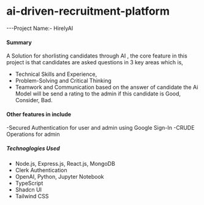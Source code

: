 # ai-driven-recruitment-platform

---Project Name:- HirelyAI

#### Summary

A Solution for shorlisting candidates through AI , the core feature in this project is that candidates are asked questions in 3 key areas which is,
- Technical Skills and Experience, 
- Problem-Solving and Critical Thinking
- Teamwork and Communication
based on the answer of candidate the Ai Model will be send a rating to the admin if this candidate is Good, Consider, Bad. 

#### Other features in include 
-Secured Authentication for user and admin using Google Sign-In
-CRUDE Operations for admin

##### Technoglogies Used
- Node.js, Express.js, React.js, MongoDB
- Clerk Authentication
- OpenAI, Python, Jupyter Notebook
- TypeScript
- Shadcn UI
- Tailwind CSS

